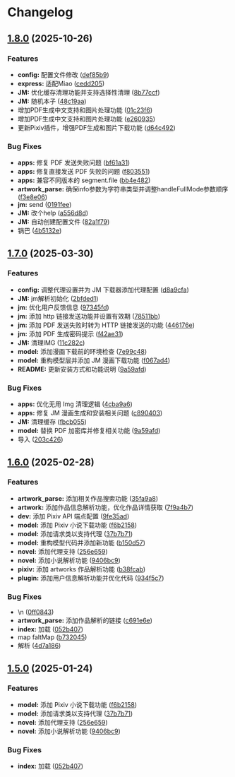 # Changelog

## [1.8.0](https://github.com/admilkjs/pixiv-plugin/compare/v1.7.0...v1.8.0) (2025-10-26)


### Features

* **config:** 配置文件修改 ([def85b9](https://github.com/admilkjs/pixiv-plugin/commit/def85b951d8ad3f662265784dc454258b3407160))
* **express:** 适配Miao ([cedd205](https://github.com/admilkjs/pixiv-plugin/commit/cedd2055773e441a038d85cbcc8596e9bfd4c3a9))
* **JM:** 优化缓存清理功能并支持选择性清理 ([8b77ccf](https://github.com/admilkjs/pixiv-plugin/commit/8b77ccf4fecba9ab1c117258031363ebaf492e29))
* **JM:** 随机本子 ([48c19aa](https://github.com/admilkjs/pixiv-plugin/commit/48c19aa0adfce8a58a464ee7f295647108a8a945))
* 增加PDF生成中文支持和图片处理功能 ([01c23f6](https://github.com/admilkjs/pixiv-plugin/commit/01c23f6afaa217a9efcf1792a4f3f8d4c9b0c19b))
* 增加PDF生成中文支持和图片处理功能 ([e260935](https://github.com/admilkjs/pixiv-plugin/commit/e26093561398cf2fa13a5b7bc2ff0bfc07b8a8b0))
* 更新Pixiv插件，增强PDF生成和图片下载功能 ([d64c492](https://github.com/admilkjs/pixiv-plugin/commit/d64c492873f533299ef795124cf37f0796ba1586))


### Bug Fixes

* **apps:** 修复 PDF 发送失败问题 ([bf61a31](https://github.com/admilkjs/pixiv-plugin/commit/bf61a315a66aa4cb9098ae8ef46bae743981bc5a))
* **apps:** 修复直接发送 PDF 失败的问题 ([f803551](https://github.com/admilkjs/pixiv-plugin/commit/f803551eb387f15817ca330762a745640f61bb9b))
* **apps:** 兼容不同版本的 segment.file ([bb4e482](https://github.com/admilkjs/pixiv-plugin/commit/bb4e482cf82641ba080ce6a3f784b7d93df5584b))
* **artwork_parse:** 确保info参数为字符串类型并调整handleFullMode参数顺序 ([f3e8e06](https://github.com/admilkjs/pixiv-plugin/commit/f3e8e0642955a09fd34e2c1f098a6c0f3f12d81a))
* **jm:** send ([0191fee](https://github.com/admilkjs/pixiv-plugin/commit/0191fee3ece7704d573c9264d3ac40eb960a0c41))
* **JM:** 改个help ([a556d8d](https://github.com/admilkjs/pixiv-plugin/commit/a556d8d01fdaf77a98278c47760a9555023d4b5b))
* **JM:** 自动创建配置文件 ([82a1f79](https://github.com/admilkjs/pixiv-plugin/commit/82a1f793274e79c57204302d9a6d9e78fa7fab6b))
* 锅巴 ([4b5132e](https://github.com/admilkjs/pixiv-plugin/commit/4b5132e2f46a4db5641a63f79efacccef9ca5e7b))

## [1.7.0](https://github.com/admilkjs/pixiv-plugin/compare/v1.6.0...v1.7.0) (2025-03-30)


### Features

* **config:** 调整代理设置并为 JM 下载器添加代理配置 ([d8a9cfa](https://github.com/admilkjs/pixiv-plugin/commit/d8a9cfa80fa6fae4645dbb98c2f63f2499121846))
* **JM:** jm解析初始化 ([2bfded1](https://github.com/admilkjs/pixiv-plugin/commit/2bfded1b341fe96132d19ee12e45604512d27999))
* **jm:** 优化用户反馈信息 ([97345fd](https://github.com/admilkjs/pixiv-plugin/commit/97345fd032f94121fd3b91802271437401aee8b9))
* **jm:** 添加 http 链接发送功能并设置有效期 ([78511bb](https://github.com/admilkjs/pixiv-plugin/commit/78511bbb22f15ddc916a1cb8cad926163176a0fd))
* **jm:** 添加 PDF 发送失败时转为 HTTP 链接发送的功能 ([446176e](https://github.com/admilkjs/pixiv-plugin/commit/446176eab6e2bd300d83680c13b7dfc29387f27d))
* **jm:** 添加 PDF 生成密码提示 ([f42ae31](https://github.com/admilkjs/pixiv-plugin/commit/f42ae3124ab2cf0b114909c0c88ff3e74cd2fdb5))
* **JM:** 清理IMG ([11c282c](https://github.com/admilkjs/pixiv-plugin/commit/11c282ceb81e0d004e0ea21a201ee45d88157517))
* **model:** 添加漫画下载前的环境检查 ([7e99c48](https://github.com/admilkjs/pixiv-plugin/commit/7e99c48bb018bb88b609b372b8d9e265458e729d))
* **model:** 重构模型层并添加 JM 漫画下载功能 ([f067ad4](https://github.com/admilkjs/pixiv-plugin/commit/f067ad4dc5a47030fdfecb387774674104d000ed))
* **README:** 更新安装方式和功能说明 ([9a59afd](https://github.com/admilkjs/pixiv-plugin/commit/9a59afd560e0923023a05f0f7385d2e52ca95705))


### Bug Fixes

* **apps:** 优化无用 Img 清理逻辑 ([4cba9a6](https://github.com/admilkjs/pixiv-plugin/commit/4cba9a67c8e14405190fe1b0b22c97800b0d9b0f))
* **apps:** 修复 JM 漫画生成和安装相关问题 ([c890403](https://github.com/admilkjs/pixiv-plugin/commit/c890403205bbf5f1eded59638e0d950434851027))
* **JM:** 清理缓存 ([fbcb055](https://github.com/admilkjs/pixiv-plugin/commit/fbcb055b82bbcbc5983110f7047e715888bd96d2))
* **model:** 替换 PDF 加密库并修复相关功能 ([9a59afd](https://github.com/admilkjs/pixiv-plugin/commit/9a59afd560e0923023a05f0f7385d2e52ca95705))
* 导入 ([203c426](https://github.com/admilkjs/pixiv-plugin/commit/203c426f2e60b33ed3fd10fd9c10829d3c4de673))

## [1.6.0](https://github.com/admilkjs/pixiv-plugin/compare/v1.5.0...v1.6.0) (2025-02-28)


### Features

* **artwork_parse:** 添加相关作品搜索功能 ([35fa9a8](https://github.com/admilkjs/pixiv-plugin/commit/35fa9a8525598e8c1bf31f4410567aa8e1ad0adb))
* **artwork:** 添加作品信息解析功能，优化作品详情获取 ([7f9a4b7](https://github.com/admilkjs/pixiv-plugin/commit/7f9a4b7320e20ab8949a694ec003e437b67670e1))
* **dev:** 添加 Pixiv API 端点配置 ([9fe35ad](https://github.com/admilkjs/pixiv-plugin/commit/9fe35ad3203be152c8cb2d975c0c7a7c23c6587c))
* **model:** 添加 Pixiv 小说下载功能 ([f6b2158](https://github.com/admilkjs/pixiv-plugin/commit/f6b2158d9e286d506e828efa918c9485187911a9))
* **model:** 添加请求类以支持代理 ([37b7b71](https://github.com/admilkjs/pixiv-plugin/commit/37b7b71addba0437593d153530687bb3dc29e3ac))
* **model:** 重构模型代码并添加新功能 ([b150d57](https://github.com/admilkjs/pixiv-plugin/commit/b150d57f95df1564ee7e7c9e5d1faed12fc404eb))
* **novel:** 添加代理支持 ([256e659](https://github.com/admilkjs/pixiv-plugin/commit/256e659147b637b911cb7623a8a47766f2d61515))
* **novel:** 添加小说解析功能 ([9406bc9](https://github.com/admilkjs/pixiv-plugin/commit/9406bc95b48c92c1f8bec839b84094f779736046))
* **pixiv:** 添加 artworks 作品解析功能 ([b38fcab](https://github.com/admilkjs/pixiv-plugin/commit/b38fcabfe939fc9f11eb7b27dc73be040e2cbe08))
* **plugin:** 添加用户信息解析功能并优化代码 ([934f5c7](https://github.com/admilkjs/pixiv-plugin/commit/934f5c7a07e5f33672d5fbd8663bda683272410a))


### Bug Fixes

* \n ([0ff0843](https://github.com/admilkjs/pixiv-plugin/commit/0ff08431bf5de4bf25b45fa5aed302b39c4b251b))
* **artwork_parse:** 添加作品解析的链接 ([c691e6e](https://github.com/admilkjs/pixiv-plugin/commit/c691e6eb24ed5b5600c9c6018a222d2aa78259d8))
* **index:** 加载 ([052b407](https://github.com/admilkjs/pixiv-plugin/commit/052b40783b951110fb9e6226699a09cdf5cce248))
* map faltMap ([b732045](https://github.com/admilkjs/pixiv-plugin/commit/b7320451bf290a8c0118dc5aad111249cb2f3264))
* 解析 ([4d7a186](https://github.com/admilkjs/pixiv-plugin/commit/4d7a1868cec4ddb260d89a29f7d72b6c909e4bb1))

## [1.5.0](https://github.com/admilkjs/pixiv-plugin/compare/v1.4.0...v1.5.0) (2025-01-24)


### Features

* **model:** 添加 Pixiv 小说下载功能 ([f6b2158](https://github.com/admilkjs/pixiv-plugin/commit/f6b2158d9e286d506e828efa918c9485187911a9))
* **model:** 添加请求类以支持代理 ([37b7b71](https://github.com/admilkjs/pixiv-plugin/commit/37b7b71addba0437593d153530687bb3dc29e3ac))
* **novel:** 添加代理支持 ([256e659](https://github.com/admilkjs/pixiv-plugin/commit/256e659147b637b911cb7623a8a47766f2d61515))
* **novel:** 添加小说解析功能 ([9406bc9](https://github.com/admilkjs/pixiv-plugin/commit/9406bc95b48c92c1f8bec839b84094f779736046))


### Bug Fixes

* **index:** 加载 ([052b407](https://github.com/admilkjs/pixiv-plugin/commit/052b40783b951110fb9e6226699a09cdf5cce248))
